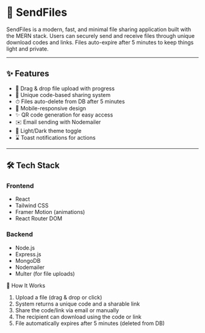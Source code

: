 # 📁 SendFiles

SendFiles is a modern, fast, and minimal file sharing application built with the MERN stack. Users can securely send and receive files through unique download codes and links. Files auto-expire after 5 minutes to keep things light and private.


---
## ✨ Features

- 🚀 Drag & drop file upload with progress
- 🔐 Unique code-based sharing system
- ⏱ Files auto-delete from DB after 5 minutes
- 📲 Mobile-responsive design
- ✨ QR code generation for easy access
- ✉️ Email sending with Nodemailer
- 🌚 Light/Dark theme toggle
- ⌛ Toast notifications for actions

---

## 🛠️ Tech Stack

### Frontend

- React
- Tailwind CSS
- Framer Motion (animations)
- React Router DOM

### Backend

- Node.js
- Express.js
- MongoDB
- Nodemailer
- Multer (for file uploads)


🔢 How It Works

1. Upload a file (drag & drop or click)
2. System returns a unique code and a sharable link
3. Share the code/link via email or manually
4. The recipient can download using the code or link
5. File automatically expires after 5 minutes (deleted from DB)

